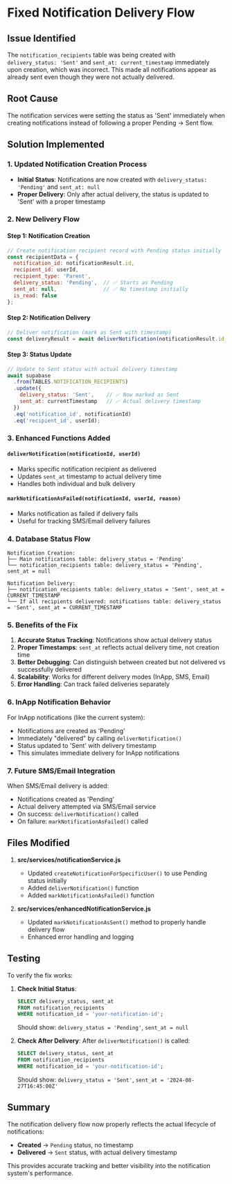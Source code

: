 # Fixed Notification Delivery Flow

## Issue Identified
The `notification_recipients` table was being created with `delivery_status: 'Sent'` and `sent_at: current_timestamp` immediately upon creation, which was incorrect. This made all notifications appear as already sent even though they were not actually delivered.

## Root Cause
The notification services were setting the status as 'Sent' immediately when creating notifications instead of following a proper Pending → Sent flow.

## Solution Implemented

### 1. Updated Notification Creation Process
- **Initial Status**: Notifications are now created with `delivery_status: 'Pending'` and `sent_at: null`
- **Proper Delivery**: Only after actual delivery, the status is updated to 'Sent' with a proper timestamp

### 2. New Delivery Flow

#### Step 1: Notification Creation
```javascript
// Create notification recipient record with Pending status initially
const recipientData = {
  notification_id: notificationResult.id,
  recipient_id: userId,
  recipient_type: 'Parent',
  delivery_status: 'Pending',  // ✅ Starts as Pending
  sent_at: null,               // ✅ No timestamp initially
  is_read: false
};
```

#### Step 2: Notification Delivery
```javascript
// Deliver notification (mark as Sent with timestamp)
const deliveryResult = await deliverNotification(notificationResult.id, userId);
```

#### Step 3: Status Update
```javascript
// Update to Sent status with actual delivery timestamp
await supabase
  .from(TABLES.NOTIFICATION_RECIPIENTS)
  .update({
    delivery_status: 'Sent',    // ✅ Now marked as Sent
    sent_at: currentTimestamp   // ✅ Actual delivery timestamp
  })
  .eq('notification_id', notificationId)
  .eq('recipient_id', userId);
```

### 3. Enhanced Functions Added

#### `deliverNotification(notificationId, userId)`
- Marks specific notification recipient as delivered
- Updates `sent_at` timestamp to actual delivery time
- Handles both individual and bulk delivery

#### `markNotificationAsFailed(notificationId, userId, reason)`
- Marks notification as failed if delivery fails
- Useful for tracking SMS/Email delivery failures

### 4. Database Status Flow

```
Notification Creation:
├── Main notifications table: delivery_status = 'Pending'
└── notification_recipients table: delivery_status = 'Pending', sent_at = null

Notification Delivery:
├── notification_recipients table: delivery_status = 'Sent', sent_at = CURRENT_TIMESTAMP
└── If all recipients delivered: notifications table: delivery_status = 'Sent', sent_at = CURRENT_TIMESTAMP
```

### 5. Benefits of the Fix

1. **Accurate Status Tracking**: Notifications show actual delivery status
2. **Proper Timestamps**: `sent_at` reflects actual delivery time, not creation time
3. **Better Debugging**: Can distinguish between created but not delivered vs successfully delivered
4. **Scalability**: Works for different delivery modes (InApp, SMS, Email)
5. **Error Handling**: Can track failed deliveries separately

### 6. InApp Notification Behavior

For InApp notifications (like the current system):
- Notifications are created as 'Pending'
- Immediately "delivered" by calling `deliverNotification()`
- Status updated to 'Sent' with delivery timestamp
- This simulates immediate delivery for InApp notifications

### 7. Future SMS/Email Integration

When SMS/Email delivery is added:
- Notifications created as 'Pending'
- Actual delivery attempted via SMS/Email service
- On success: `deliverNotification()` called
- On failure: `markNotificationAsFailed()` called

## Files Modified

1. **src/services/notificationService.js**
   - Updated `createNotificationForSpecificUser()` to use Pending status initially
   - Added `deliverNotification()` function
   - Added `markNotificationAsFailed()` function

2. **src/services/enhancedNotificationService.js**
   - Updated `markNotificationAsSent()` method to properly handle delivery flow
   - Enhanced error handling and logging

## Testing

To verify the fix works:

1. **Check Initial Status**:
   ```sql
   SELECT delivery_status, sent_at 
   FROM notification_recipients 
   WHERE notification_id = 'your-notification-id';
   ```
   Should show: `delivery_status = 'Pending'`, `sent_at = null`

2. **Check After Delivery**:
   After `deliverNotification()` is called:
   ```sql
   SELECT delivery_status, sent_at 
   FROM notification_recipients 
   WHERE notification_id = 'your-notification-id';
   ```
   Should show: `delivery_status = 'Sent'`, `sent_at = '2024-08-27T16:45:00Z'`

## Summary

The notification delivery flow now properly reflects the actual lifecycle of notifications:
- **Created** → `Pending` status, no timestamp
- **Delivered** → `Sent` status, with actual delivery timestamp

This provides accurate tracking and better visibility into the notification system's performance.
